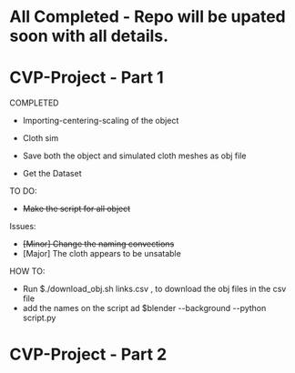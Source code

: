 # All Completed - Repo will be upated soon with all details.  

# CVP-Project - Part 1

COMPLETED
- Importing-centering-scaling of the object
- Cloth sim
- Save both the object and simulated cloth meshes as obj file

- Get the Dataset 

TO DO:
- ~~Make the script for all object~~

Issues:
- ~~[Minor] Change the naming convections~~
- [Major] The cloth appears to be unsatable


HOW TO:
- Run $./download_obj.sh links.csv , to download the obj files in the csv file
- add the names on the script ad $blender --background --python script.py
  
# CVP-Project - Part 2
